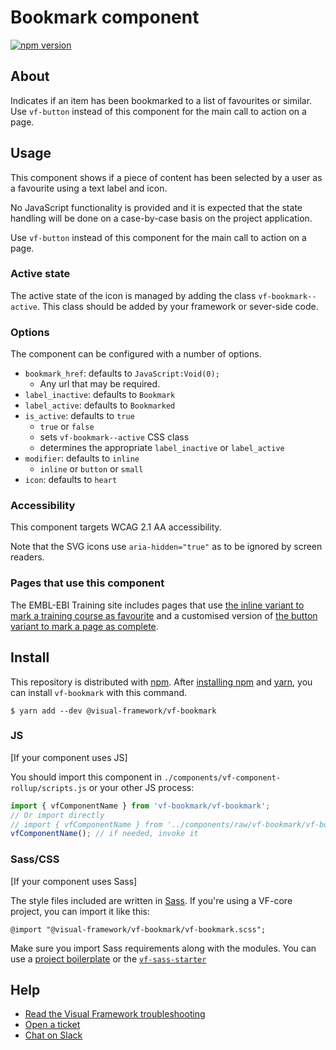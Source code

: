 # Bookmark component

[![npm version](https://badge.fury.io/js/%40visual-framework%2Fvf-bookmark.svg)](https://badge.fury.io/js/%40visual-framework%2Fvf-bookmark)

## About

Indicates if an item has been bookmarked to a list of favourites or similar. Use `vf-button` instead of this component for the main call to action on a page.

## Usage

This component shows if a piece of content has been selected by a user as a favourite using a text label and icon.

No JavaScript functionality is provided and it is expected that the state handling will be done on a case-by-case basis on the project application.

Use `vf-button` instead of this component for the main call to action on a page.

### Active state

The active state of the icon is managed by adding the class `vf-bookmark--active`. This class should be added by your framework or sever-side code.

### Options

The component can be configured with a number of options.

- `bookmark_href`: defaults to `JavaScript:Void(0);`
    - Any url that may be required.
- `label_inactive`: defaults to `Bookmark`
- `label_active`: defaults to `Bookmarked`
- `is_active`: defaults to `true`
    - `true` or `false`
    - sets `vf-bookmark--active` CSS class
    - determines the appropriate `label_inactive` or `label_active`
- `modifier`: defaults to `inline`
    - `inline` or `button` or `small`
- `icon`: defaults to `heart`

### Accessibility

This component targets WCAG 2.1 AA accessibility.

Note that the SVG icons use `aria-hidden="true"` as to be ignored by screen readers.

### Pages that use this component

The EMBL-EBI Training site includes pages that use [the inline variant to mark a training course as favourite](https://www.ebi.ac.uk/training/events/pride-database-proteomics-data-submission-access-and-visualisation/) and a customised version of [the button variant to mark a page as complete](https://www.ebi.ac.uk/training/online/courses/a-guide-to/molecular-sequence-features-and-analysis/).


## Install

This repository is distributed with [npm](https://www.npmjs.com/). After [installing npm](https://www.npmjs.com/get-npm) and [yarn](https://classic.yarnpkg.com/en/docs/install), you can install `vf-bookmark` with this command.

```
$ yarn add --dev @visual-framework/vf-bookmark
```

### JS

[If your component uses JS]

You should import this component in `./components/vf-component-rollup/scripts.js` or your other JS process:

```js
import { vfComponentName } from 'vf-bookmark/vf-bookmark';
// Or import directly
// import { vfComponentName } from '../components/raw/vf-bookmark/vf-bookmark.js';
vfComponentName(); // if needed, invoke it
```

### Sass/CSS

[If your component uses Sass]

The style files included are written in [Sass](https://sass-lang.com/). If you're using a VF-core project, you can import it like this:

```
@import "@visual-framework/vf-bookmark/vf-bookmark.scss";
```

Make sure you import Sass requirements along with the modules. You can use a [project boilerplate](https://stable.visual-framework.dev/building/) or the [`vf-sass-starter`](https://stable.visual-framework.dev/components/vf-sass-starter/)

## Help

- [Read the Visual Framework troubleshooting](https://stable.visual-framework.dev/troubleshooting/)
- [Open a ticket](https://github.com/visual-framework/vf-core/issues)
- [Chat on Slack](https://join.slack.com/t/visual-framework/shared_invite/enQtNDAxNzY0NDg4NTY0LWFhMjEwNGY3ZTk3NWYxNWVjOWQ1ZWE4YjViZmY1YjBkMDQxMTNlNjQ0N2ZiMTQ1ZTZiMGM4NjU5Y2E0MjM3ZGQ)

